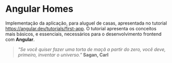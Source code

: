 # Angular Homes

Implementação da aplicação, para aluguel de casas, apresentada no tutorial <https://angular.dev/tutorials/first-app>. O tutorial apresenta os conceitos mais básicos, e essenciais, necessários para o desenvolvimento frontend com **Angular**.

> _"Se você quiser fazer uma torta de maçã a partir do zero, você deve, primeiro, inventar o universo."_ **Sagan, Carl**

